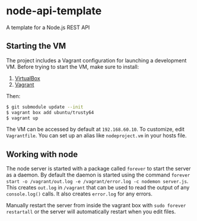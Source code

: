 # node-api-template
A template for a Node.js REST API

## Starting the VM

The project includes a Vagrant configuration for launching a development VM. Before trying to start the VM, make sure to install:

1. [VirtualBox](https://www.virtualbox.org/)
1. [Vagrant](https://www.vagrantup.com/)

Then:
```bash
$ git submodule update --init
$ vagrant box add ubuntu/trusty64
$ vagrant up
```

The VM can be accessed by default at `192.168.60.10`. To customize, edit `Vagrantfile`. You can set up an alias like `nodeproject.vm` in your hosts file.

## Working with node
The node server is started with a package called `forever` to start the server as a daemon. By default the daemon is
started using the command `forever start -o /vagrant/out.log -e /vagrant/error.log -c nodemon server.js`. This creates `out.log` in `/vagrant` that can be used to read the output of any `console.log()` calls. It also creates `error.log` for any errors.

Manually restart the server from inside the vagrant box with `sudo forever restartall` or the server will automatically restart when you edit files.
